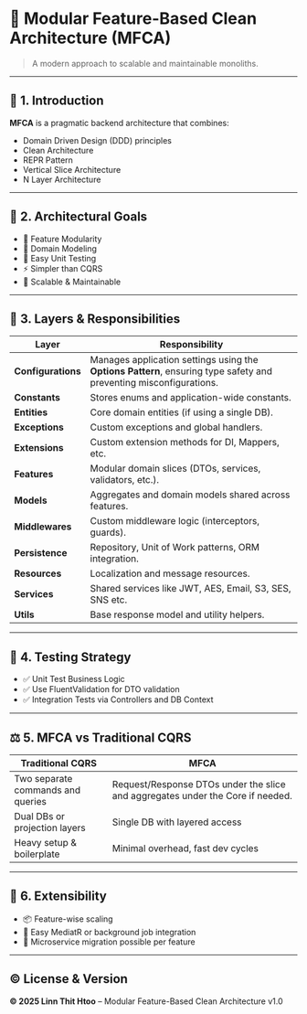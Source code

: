 # 🧱 Modular Feature-Based Clean Architecture (MFCA)

> A modern approach to scalable and maintainable monoliths.

---

## 📘 1. Introduction

**MFCA** is a pragmatic backend architecture that combines:

- Domain Driven Design (DDD) principles
- Clean Architecture
- REPR Pattern
- Vertical Slice Architecture
- N Layer Architecture

---

## 🎯 2. Architectural Goals

- 🧩 Feature Modularity  
- 🧠 Domain Modeling  
- 🧪 Easy Unit Testing  
- ⚡ Simpler than CQRS  
- 🚀 Scalable & Maintainable  

---

## 🧱 3. Layers & Responsibilities

| Layer           | Responsibility |
|------------------|---------------|
| **Configurations** | Manages application settings using the **Options Pattern**, ensuring type safety and preventing misconfigurations. |
| **Constants**      | Stores enums and application-wide constants. |
| **Entities**       | Core domain entities (if using a single DB). |
| **Exceptions**     | Custom exceptions and global handlers. |
| **Extensions**     | Custom extension methods for DI, Mappers, etc. |
| **Features**       | Modular domain slices (DTOs, services, validators, etc.). |
| **Models**         | Aggregates and domain models shared across features. |
| **Middlewares**    | Custom middleware logic (interceptors, guards). |
| **Persistence**    | Repository, Unit of Work patterns, ORM integration. |
| **Resources**      | Localization and message resources. |
| **Services**       | Shared services like JWT, AES, Email, S3, SES, SNS etc. |
| **Utils**          | Base response model and utility helpers. |

---

## 🧪 4. Testing Strategy

- ✅ Unit Test Business Logic  
- ✅ Use FluentValidation for DTO validation  
- ✅ Integration Tests via Controllers and DB Context  

---

## ⚖️ 5. MFCA vs Traditional CQRS

| Traditional CQRS                    | MFCA                                |
|------------------------------------|--------------------------------------|
| Two separate commands and queries  | Request/Response DTOs under the slice and aggregates under the Core if needed. |
| Dual DBs or projection layers      | Single DB with layered access        |
| Heavy setup & boilerplate          | Minimal overhead, fast dev cycles    |

---

## 🔌 6. Extensibility

- 📦 Feature-wise scaling  
- 🧩 Easy MediatR or background job integration  
- 🚚 Microservice migration possible per feature  

---

## ©️ License & Version

**© 2025 Linn Thit Htoo** – Modular Feature-Based Clean Architecture v1.0
